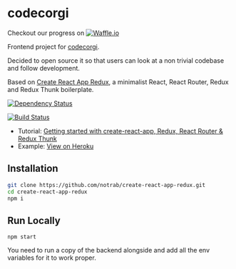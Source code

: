 # codecorgi

Checkout our progress on [![Waffle.io](https://badge.waffle.io/corgicode/frontend-react.svg?columns=all)](https://waffle.io/corgicode/frontend-react)


Frontend project for [codecorgi](codecorgi.co).

Decided to open source it so that users can look at a non trivial codebase and follow development.

Based on [Create React App Redux](https://github.com/notrab/create-react-app-redux.git), a minimalist React, React Router,
Redux and Redux Thunk boilerplate.

[![Dependency Status](https://dependencyci.com/github/corgicode/frontend-react/badge)](https://dependencyci.com/github/corgicode/frontend-react)

[![Build Status](https://circleci.com/gh/corgicode/frontend-react.svg?style=shield)](https://circleci.com/gh/corgicode/frontend-react)

* Tutorial: [Getting started with create-react-app, Redux, React Router & Redux Thunk](https://medium.com/@notrab/getting-started-with-create-react-app-redux-react-router-redux-thunk-d6a19259f71f)
* Example: [View on Heroku](https://cra-redux-router-thunk.herokuapp.com/)

## Installation

```bash
git clone https://github.com/notrab/create-react-app-redux.git
cd create-react-app-redux
npm i
```

## Run Locally

```
npm start
```

You need to run a copy of the backend alongside and add all the env variables for it to work proper.
